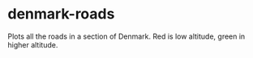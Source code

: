 # denmark-roads
Plots all the roads in a section of Denmark. Red is low altitude, green in higher altitude.

